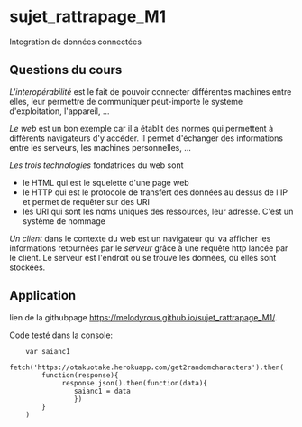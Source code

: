 # sujet_rattrapage_M1
Integration de données connectées


## Questions du cours

*L'interopérabilité* est le fait de pouvoir connecter différentes machines entre elles, leur permettre de communiquer peut-importe le systeme d'exploitation, l'appareil, ...  
  
*Le web* est un bon exemple car il a établit des normes qui permettent à différents navigateurs d'y accéder. Il permet d'échanger des informations entre les serveurs, les machines personnelles, ...  
  
*Les trois technologies* fondatrices du web sont 
 - le HTML qui est le squelette d'une page web  
 - le HTTP qui est le protocole de transfert des données au dessus de l'IP et permet de requêter sur des URI
 - les URI qui sont les noms uniques des ressources, leur adresse. C'est un système de nommage  

  
*Un client* dans le contexte du web est un navigateur qui va afficher les informations retournées par le *serveur* grâce à une requête http lancée par le client. Le serveur est l'endroit où se trouve les données, où elles sont stockées.


## Application

lien de la githubpage https://melodyrous.github.io/sujet_rattrapage_M1/.  

Code testé dans la console:
```
    var saianc1
    fetch('https://otakuotake.herokuapp.com/get2randomcharacters').then(
        function(response){
             response.json().then(function(data){
                saianc1 = data
                })
        }
    )
```




